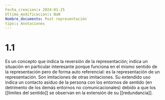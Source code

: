 ```yaml
---
Fecha_creacion:: 2024-01-25
Ultima_modificacion:: NaN
Nombre_documento: Post representación
tipo:: Anotaciones
---
```



# 1.1 

Es un concepto que indica la reversión de la representación; indica un situación en particular interesante porque funciona en el mismo sentido de la representación pero de forma auto referencial: es la representación de un representación. Son imitaciones de otras imitaciones. Su extendido uso indica un contacto asiduo de la persona con los entornos de sentido (en detrimento de los demás entornos no comunicacionales) debido a que los [[limites del sentido]] se observan en la extensión de su  [[redundancia]].

